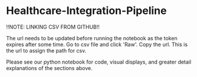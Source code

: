 # Healthcare-Integration-Pipeline
!!NOTE: LINKING CSV FROM GITHUB!!

The url needs to be updated before running the notebook as the token expires after some time.
Go to csv file and click 'Raw'.
Copy the url.
This is the url to assign the path for csv.

Please see our python notebook for code, visual displays, and greater detail explanations of the sections above.
